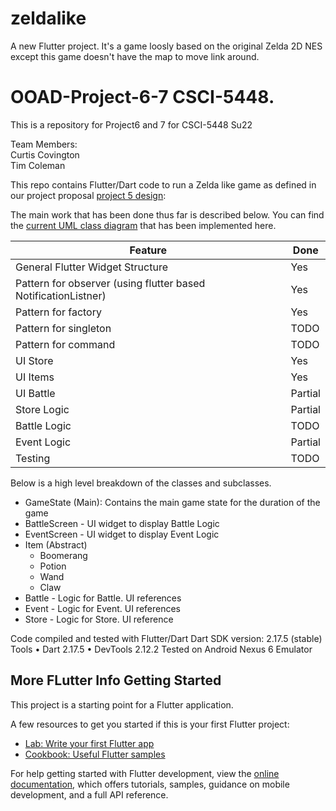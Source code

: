 # zeldalike

A new Flutter project. It's a game loosly based on the original Zelda 2D NES except this game
doesn't have the map to move link around. 

# OOAD-Project-6-7 CSCI-5448.
This is a repository for Project6 and 7 for CSCI-5448 Su22 

Team Members:   
Curtis Covington   
Tim Coleman     


This repo contains Flutter/Dart code to run a Zelda like game as defined in our project proposal [project 5 design](Project_Design_5.pdf): 

The main work that has been done thus far is described below. 
You can find the [current UML class diagram](Project_6_Current_UML_Class_Diagram.pdf) that has been implemented here. 




|  Feature |  Done |
|---|---|
| General Flutter Widget Structure | Yes  | 
| Pattern for observer (using flutter based NotificationListner) | Yes  | 
| Pattern for factory | Yes  | 
| Pattern for singleton  | TODO  | 
| Pattern for command  | TODO  | 
| UI Store | Yes  | 
| UI Items | Yes  | 
| UI Battle | Partial  | 
| Store Logic | Partial | 
| Battle Logic | TODO | 
| Event Logic | Partial |
| Testing  | TODO  | 

Below is a high level breakdown of the classes and subclasses. 

* GameState (Main): Contains the main game state for the duration of the game
* BattleScreen - UI widget to display Battle Logic
* EventScreen - UI widget to display Event Logic
* Item (Abstract)
    * Boomerang 
    * Potion
    * Wand
    * Claw
* Battle - Logic for Battle. UI references
* Event  - Logic for Event. UI references
* Store - Logic for Store. UI reference

Code compiled and tested with Flutter/Dart
Dart SDK version: 2.17.5 (stable)
Tools • Dart 2.17.5 • DevTools 2.12.2
Tested on Android Nexus 6 Emulator


## More FLutter Info Getting Started

This project is a starting point for a Flutter application.

A few resources to get you started if this is your first Flutter project:

- [Lab: Write your first Flutter app](https://docs.flutter.dev/get-started/codelab)
- [Cookbook: Useful Flutter samples](https://docs.flutter.dev/cookbook)

For help getting started with Flutter development, view the
[online documentation](https://docs.flutter.dev/), which offers tutorials,
samples, guidance on mobile development, and a full API reference.



